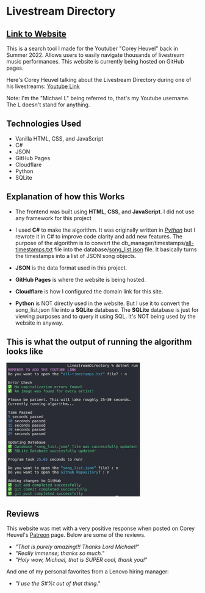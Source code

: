# Livestream Directory
## [Link to Website](https://www.coreyheuvelsearch.com/)
This is a search tool I made for the Youtuber "Corey Heuvel" back in Summer 2022. Allows users to easily navigate thousands of livestream music performances. This website is currently being hosted on GitHub pages.

Here's Corey Heuvel talking about the Livestream Directory during one of his livestreams: [Youtube Link](https://www.youtube.com/live/bEBVkT9SWFY?feature=share&t=2937)

Note: I'm the "Michael L" being referred to, that's my Youtube username. The L doesn't stand for anything.

## Technologies Used
- Vanilla HTML, CSS, and JavaScript
- C# 
- JSON
- GitHub Pages
- Cloudflare
- Python
- SQLite

## Explanation of how this Works
- The frontend was built using **HTML**, **CSS**, and **JavaScript**. I did not use any framework for this project

- I used **C#** to make the algorithm. It was originally written in *[Python](https://github.com/MichaelT-178/Modern-Python-Files/blob/main/og_main_algorithm.py)* but I rewrote it in C# to improve code clarity and add new features. The purpose of the algorithm is to convert the db_manager/timestamps/[all-timestamps.txt](https://github.com/MichaelT-178/LivestreamDirectory/blob/main/db_manager/timestamps/all-timestamps.txt) file into the database/[song_list.json](https://github.com/MichaelT-178/LivestreamDirectory/blob/main/database/song_list.json) file. It basically turns the timestamps into a list of JSON song objects.

- **JSON** is the data format used in this project.

- **GitHub Pages** is where the website is being hosted.

- **Cloudflare** is how I configured the domain link for this site.

- **Python** is NOT directly used in the website. But I use it to convert the song_list.json file into a **SQLite** database. The **SQLite** database is just for viewing purposes and to query it using SQL. It's NOT being used by the website in anyway.

## This is what the output of running the algorithm looks like
<img src="pics/run-algorithm.jpg" width="350" height="350">

## Reviews
This website was met with a very positive response when posted on Corey Heuvel's [Patreon](https://www.patreon.com/posts/livestream-70578990?utm_medium=clipboard_copy&utm_source=copyLink&utm_campaign=postshare_fan&utm_content=web_share) page. Below are some of the reviews.

- *"That is purely amazing!!! Thanks Lord Michael!"*
- *"Really immense; thanks so much."*
- *"Holy wow, Michael, that is SUPER cool, thank you!"*

And one of my personal favorites from a Lenovo hiring manager:

- *"I use the S#%t out of that thing."*